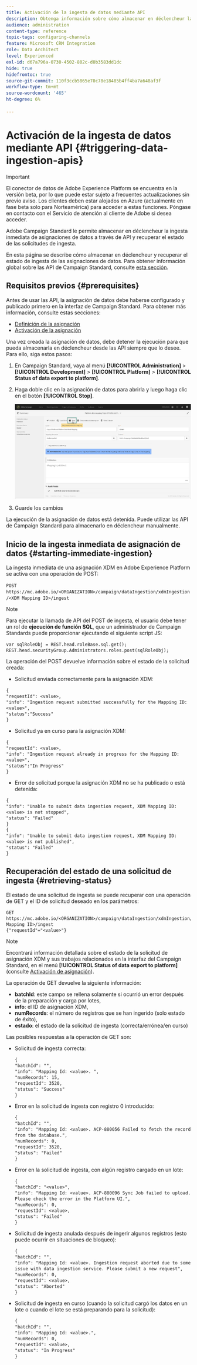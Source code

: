 ```yaml
---
title: Activación de la ingesta de datos mediante API
description: Obtenga información sobre cómo almacenar en déclencheur la ingesta de datos mediante API.
audience: administration
content-type: reference
topic-tags: configuring-channels
feature: Microsoft CRM Integration
role: Data Architect
level: Experienced
exl-id: d67a796a-0730-4502-802c-d0b3583dd1dc
hide: true
hidefromtoc: true
source-git-commit: 110f3ccb5865e70c78e18485b4ff4ba7a648af3f
workflow-type: tm+mt
source-wordcount: '465'
ht-degree: 6%

---
```


# Activación de la ingesta de datos mediante API {#triggering-data-ingestion-apis}

>[!IMPORTANT]
>
>El conector de datos de Adobe Experience Platform se encuentra en la versión beta, por lo que puede estar sujeto a frecuentes actualizaciones sin previo aviso. Los clientes deben estar alojados en Azure (actualmente en fase beta solo para Norteamérica) para acceder a estas funciones. Póngase en contacto con el Servicio de atención al cliente de Adobe si desea acceder.

Adobe Campaign Standard le permite almacenar en déclencheur la ingesta inmediata de asignaciones de datos a través de API y recuperar el estado de las solicitudes de ingesta.

En esta página se describe cómo almacenar en déclencheur y recuperar el estado de ingesta de las asignaciones de datos. Para obtener información global sobre las API de Campaign Standard, consulte [esta sección](../../api/using/get-started-apis.md).

## Requisitos previos {#prerequisites}

Antes de usar las API, la asignación de datos debe haberse configurado y publicado primero en la interfaz de Campaign Standard. Para obtener más información, consulte estas secciones:

* [Definición de la asignación](../../integrating/using/aep-mapping-definition.md)
* [Activación de la asignación](../../integrating/using/aep-mapping-activation.md)

Una vez creada la asignación de datos, debe detener la ejecución para que pueda almacenarla en déclencheur desde las API siempre que lo desee. Para ello, siga estos pasos:

1. En Campaign Standard, vaya al menú **[!UICONTROL Administration]** > **[!UICONTROL Development]** > **[!UICONTROL Platform]** > **[!UICONTROL Status of data export to platform]**.

1. Haga doble clic en la asignación de datos para abrirla y luego haga clic en el botón **[!UICONTROL Stop]**.

   ![](assets/aep_datamapping_stop.png)

1. Guarde los cambios

La ejecución de la asignación de datos está detenida. Puede utilizar las API de Campaign Standard para almacenarlo en déclencheur manualmente.

## Inicio de la ingesta inmediata de asignación de datos {#starting-immediate-ingestion}

La ingesta inmediata de una asignación XDM en Adobe Experience Platform se activa con una operación de POST:

`POST https://mc.adobe.io/<ORGANIZATION>/campaign/dataIngestion/xdmIngestion/<XDM Mapping ID>/ingest`

>[!NOTE]
>
>Para ejecutar la llamada de API del POST de ingesta, el usuario debe tener un rol de **ejecución de función SQL**, que un administrador de Campaign Standards puede proporcionar ejecutando el siguiente script JS:
>
>```
>var sqlRoleObj = REST.head.roleBase.sql.get();
>REST.head.securityGroup.Administrators.roles.post(sqlRoleObj);
>```
>

La operación del POST devuelve información sobre el estado de la solicitud creada:

* Solicitud enviada correctamente para la asignación XDM:

```
{
"requestId": <value>,
"info": "Ingestion request submitted successfully for the Mapping ID: <value>",
"status":"Success"
}
```

* Solicitud ya en curso para la asignación XDM:

```
{
"requestId": <value>,
"info": "Ingestion request already in progress for the Mapping ID: <value>",
"status":"In Progress"
}
```

* Error de solicitud porque la asignación XDM no se ha publicado o está detenida:

```
{
"info": "Unable to submit data ingestion request, XDM Mapping ID: <value> is not stopped",
"status": "Failed"
}
{
"info": "Unable to submit data ingestion request, XDM Mapping ID: <value> is not published",
"status": "Failed"
}
```

## Recuperación del estado de una solicitud de ingesta {#retrieving-status}

El estado de una solicitud de ingesta se puede recuperar con una operación de GET y el ID de solicitud deseado en los parámetros:

```
GET https://mc.adobe.io/<ORGANIZATION>/campaign/dataIngestion/xdmIngestion/<XDM Mapping ID>/ingest
{"requestId"="<value>"}
```

>[!NOTE]
>
>Encontrará información detallada sobre el estado de la solicitud de asignación XDM y sus trabajos relacionados en la interfaz del Campaign Standard, en el menú **[!UICONTROL Status of data export to platform]** (consulte [Activación de asignación](../../integrating/using/aep-mapping-activation.md)).

La operación de GET devuelve la siguiente información:

* **batchId**: este campo se rellena solamente si ocurrió un error después de la preparación y carga por lotes,
* **info**: el ID de asignación XDM,
* **numRecords**: el número de registros que se han ingerido (solo estado de éxito),
* **estado**: el estado de la solicitud de ingesta (correcta/errónea/en curso)

Las posibles respuestas a la operación de GET son:

* Solicitud de ingesta correcta:

  ```
  {
  "batchId": "",
  "info": "Mapping Id: <value>. ",
  "numRecords": 15,
  "requestId": 3520,
  "status": "Success"
  }
  ```

* Error en la solicitud de ingesta con registro 0 introducido:

  ```
  {
  "batchId": "",
  "info": "Mapping Id: <value>. ACP-880056 Failed to fetch the record from the database.",
  "numRecords": 0,
  "requestId": 3520,
  "status": "Failed"
  }
  ```

* Error en la solicitud de ingesta, con algún registro cargado en un lote:

  ```
  {
  "batchId": "<value>",
  "info": "Mapping Id: <value>. ACP-880096 Sync Job failed to upload. Please check the error in the Platform UI.",
  "numRecords": 0,
  "requestId": <value>,
  "status": "Failed"
  }
  ```

* Solicitud de ingesta anulada después de ingerir algunos registros (esto puede ocurrir en situaciones de bloqueo):

  ```
  {
  "batchId": "",
  "info": "Mapping Id: <value>. Ingestion request aborted due to some issue with data ingestion service. Please submit a new request",
  "numRecords": 0,
  "requestId": <value>,
  "status": "Aborted"
  }
  ```

* Solicitud de ingesta en curso (cuando la solicitud cargó los datos en un lote o cuando el lote se está preparando para la solicitud):

  ```
  {
  "batchId": "",
  "info": "Mapping Id: <value>.",
  "numRecords": 0,
  "requestId": <value>,
  "status": "In Progress"
  }
  ```
